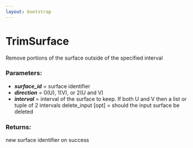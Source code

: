 ```yaml
---
layout: bootstrap
---
```


# TrimSurface

Remove portions of the surface outside of the specified interval
        

### Parameters:

- ***surface_id*** = surface identifier
- ***direction*** = 0(U), 1(V), or 2(U and V)
- ***interval*** = interval of the surface to keep.
  If both U and V then a list or tuple of 2 intervals
delete_input [opt] = should the input surface be deleted
        

### Returns:


new surface identifier on success
        
